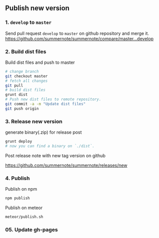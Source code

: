 ## Publish new version

### 1. `develop` to `master`

Send pull request `develop` to `master` on github repository and merge it.
https://github.com/summernote/summernote/compare/master...develop

### 2. Build dist files

Build dist files and push to master
```bash
# change branch
git checkout master
# fetch all changes
git pull
# build dist files
grunt dist
# Push new dist files to remote repository.
git commit -a -m "Update dist files"
git push origin
```

### 3. Release new version

generate binary(.zip) for release post

```bash
grunt deploy
# now you can find a binary on `./dist`.
```

Post release note with new tag version on github

https://github.com/summernote/summernote/releases/new

### 4. Publish

Publish on npm
```bash
npm publish
```

Publish on meteor
```bash
meteor/publish.sh
```

### 05. Update gh-pages
